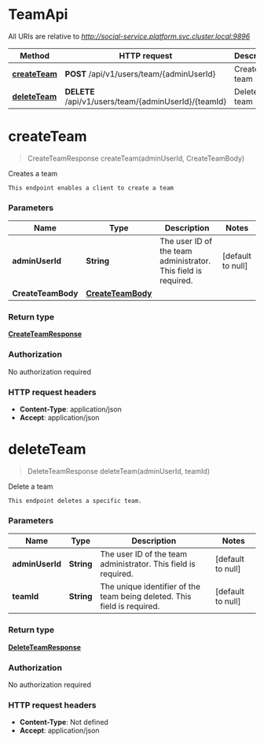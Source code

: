 # TeamApi

All URIs are relative to *http://social-service.platform.svc.cluster.local:9896*

| Method | HTTP request | Description |
|------------- | ------------- | -------------|
| [**createTeam**](TeamApi.md#createTeam) | **POST** /api/v1/users/team/{adminUserId} | Creates a team |
| [**deleteTeam**](TeamApi.md#deleteTeam) | **DELETE** /api/v1/users/team/{adminUserId}/{teamId} | Delete a team |


<a name="createTeam"></a>
# **createTeam**
> CreateTeamResponse createTeam(adminUserId, CreateTeamBody)

Creates a team

    This endpoint enables a client to create a team

### Parameters

|Name | Type | Description  | Notes |
|------------- | ------------- | ------------- | -------------|
| **adminUserId** | **String**| The user ID of the team administrator. This field is required. | [default to null] |
| **CreateTeamBody** | [**CreateTeamBody**](../Models/CreateTeamBody.md)|  | |

### Return type

[**CreateTeamResponse**](../Models/CreateTeamResponse.md)

### Authorization

No authorization required

### HTTP request headers

- **Content-Type**: application/json
- **Accept**: application/json

<a name="deleteTeam"></a>
# **deleteTeam**
> DeleteTeamResponse deleteTeam(adminUserId, teamId)

Delete a team

    This endpoint deletes a specific team.

### Parameters

|Name | Type | Description  | Notes |
|------------- | ------------- | ------------- | -------------|
| **adminUserId** | **String**| The user ID of the team administrator. This field is required. | [default to null] |
| **teamId** | **String**| The unique identifier of the team being deleted. This field is required. | [default to null] |

### Return type

[**DeleteTeamResponse**](../Models/DeleteTeamResponse.md)

### Authorization

No authorization required

### HTTP request headers

- **Content-Type**: Not defined
- **Accept**: application/json

